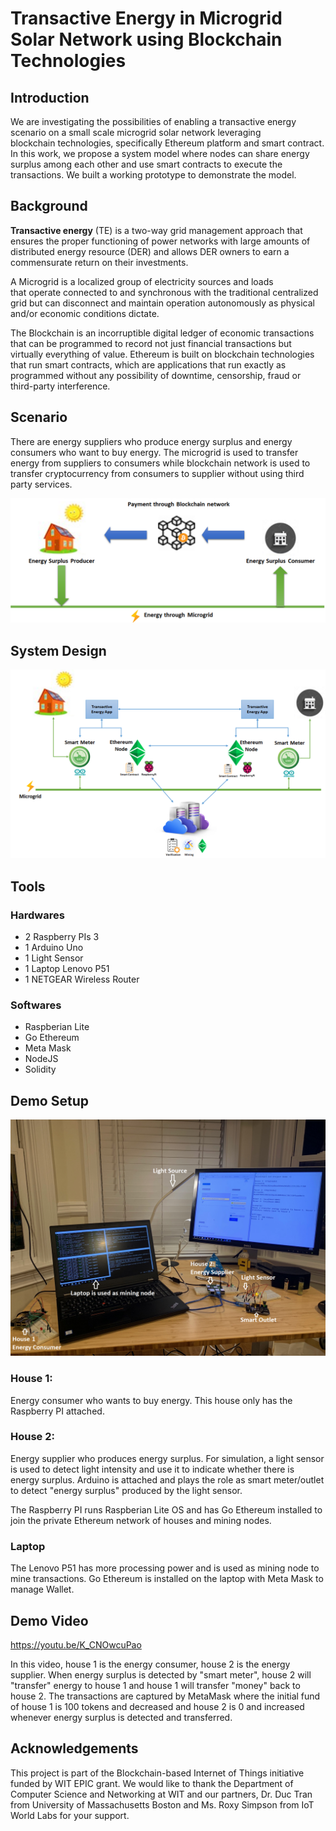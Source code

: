 # Transactive Energy in Microgrid Solar Network using Blockchain Technologies

## Introduction

We are investigating the possibilities of enabling a transactive energy scenario on a small scale microgrid solar network leveraging blockchain technologies, specifically Ethereum platform and smart contract. In this work, we propose a system model where nodes can share energy surplus among each other and use smart contracts to execute the transactions. We built a working prototype to demonstrate the model.

## Background

**Transactive energy** (TE) is a two-way grid management approach that ensures the proper functioning of power networks with large amounts of distributed energy resource (DER) and allows DER owners to earn a commensurate return on their investments.

A Microgrid is a localized group of electricity sources and loads that operate connected to and synchronous with the traditional centralized grid but can disconnect and maintain operation autonomously as physical and/or economic conditions dictate.

The Blockchain is an incorruptible digital ledger of economic transactions that can be programmed to record not just financial transactions but virtually everything of value. Ethereum is built on blockchain technologies that run smart contracts, which are applications that run exactly as programmed without any possibility of downtime, censorship, fraud or third-party interference. 

## Scenario

There are energy suppliers who produce energy surplus and energy consumers who want to buy energy. The microgrid is used to transfer energy from suppliers to consumers while blockchain network is used to transfer cryptocurrency from consumers to supplier without using third party services.

![Scenario](https://github.com/drphamwit/BIoT/blob/master/images/scenario.png)

## System Design
![System Design](https://github.com/drphamwit/BIoT/blob/master/images/system_design.png)

## Tools
### Hardwares
- 2 Raspberry PIs 3
- 1 Arduino Uno
- 1 Light Sensor
- 1 Laptop Lenovo P51
- 1 NETGEAR Wireless Router

### Softwares
- Raspberian Lite
- Go Ethereum
- Meta Mask
- NodeJS
- Solidity

## Demo Setup
![Demo Setup](https://github.com/drphamwit/BIoT/blob/master/images/demo_setup.png)

### House 1: 

Energy consumer who wants to buy energy. This house only has the Raspberry PI attached.

### House 2: 

Energy supplier who produces energy surplus. For simulation, a light sensor is used to detect light intensity and use it to indicate whether there is energy surplus. Arduino is attached and plays the role as smart meter/outlet to detect "energy surplus" produced by the light sensor. 

The Raspberry PI runs Raspberian Lite OS and has Go Ethereum installed to join the private Ethereum network of houses and mining nodes.

### Laptop 

The Lenovo P51 has more processing power and is used as mining node to mine transactions. Go Ethereum is installed on the laptop with Meta Mask to manage Wallet.

## Demo Video

https://youtu.be/K_CNOwcuPao

In this video, house 1 is the energy consumer, house 2 is the energy supplier. When energy surplus is detected by "smart meter", house 2 will "transfer" energy to house 1 and house 1 will transfer "money" back to house 2. The transactions are captured by MetaMask where the initial fund of house 1 is 100 tokens and decreased and house 2 is 0 and increased whenever energy surplus is detected and transferred.



## Acknowledgements

This project is part of the Blockchain-based Internet of Things initiative funded by WIT EPIC grant. We would like to thank the Department of Computer Science and Networking at WIT and our partners, Dr. Duc Tran from University of Massachusetts Boston and Ms. Roxy Simpson from IoT World Labs for your support.
